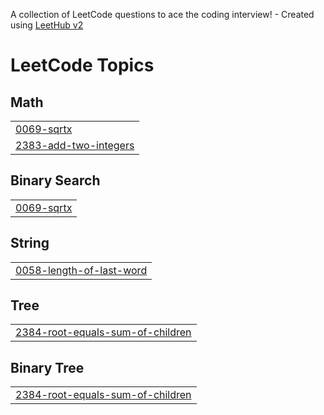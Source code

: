 A collection of LeetCode questions to ace the coding interview! - Created using [LeetHub v2](https://github.com/arunbhardwaj/LeetHub-2.0)
<!---LeetCode Topics Start-->
# LeetCode Topics
## Math
|  |
| ------- |
| [0069-sqrtx](https://github.com/fikuna/leetcode-solutions/tree/master/0069-sqrtx) |
| [2383-add-two-integers](https://github.com/fikuna/leetcode-solutions/tree/master/2383-add-two-integers) |
## Binary Search
|  |
| ------- |
| [0069-sqrtx](https://github.com/fikuna/leetcode-solutions/tree/master/0069-sqrtx) |
## String
|  |
| ------- |
| [0058-length-of-last-word](https://github.com/fikuna/leetcode-solutions/tree/master/0058-length-of-last-word) |
## Tree
|  |
| ------- |
| [2384-root-equals-sum-of-children](https://github.com/fikuna/leetcode-solutions/tree/master/2384-root-equals-sum-of-children) |
## Binary Tree
|  |
| ------- |
| [2384-root-equals-sum-of-children](https://github.com/fikuna/leetcode-solutions/tree/master/2384-root-equals-sum-of-children) |
<!---LeetCode Topics End-->